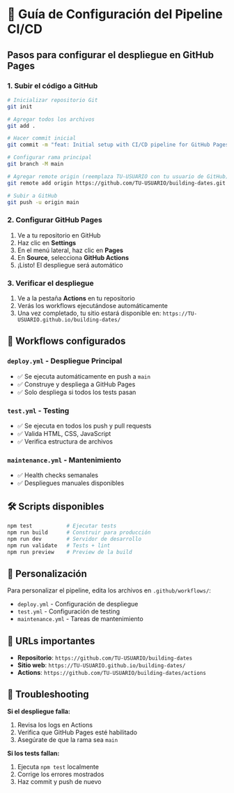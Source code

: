 # 🚀 Guía de Configuración del Pipeline CI/CD

## Pasos para configurar el despliegue en GitHub Pages

### 1. Subir el código a GitHub

```bash
# Inicializar repositorio Git
git init

# Agregar todos los archivos
git add .

# Hacer commit inicial
git commit -m "feat: Initial setup with CI/CD pipeline for GitHub Pages"

# Configurar rama principal
git branch -M main

# Agregar remote origin (reemplaza TU-USUARIO con tu usuario de GitHub)
git remote add origin https://github.com/TU-USUARIO/building-dates.git

# Subir a GitHub
git push -u origin main
```

### 2. Configurar GitHub Pages

1. Ve a tu repositorio en GitHub
2. Haz clic en **Settings** 
3. En el menú lateral, haz clic en **Pages**
4. En **Source**, selecciona **GitHub Actions**
5. ¡Listo! El despliegue será automático

### 3. Verificar el despliegue

1. Ve a la pestaña **Actions** en tu repositorio
2. Verás los workflows ejecutándose automáticamente
3. Una vez completado, tu sitio estará disponible en: `https://TU-USUARIO.github.io/building-dates/`

## 🔄 Workflows configurados

### `deploy.yml` - Despliegue Principal
- ✅ Se ejecuta automáticamente en push a `main`
- ✅ Construye y despliega a GitHub Pages
- ✅ Solo despliega si todos los tests pasan

### `test.yml` - Testing
- ✅ Se ejecuta en todos los push y pull requests
- ✅ Valida HTML, CSS, JavaScript
- ✅ Verifica estructura de archivos

### `maintenance.yml` - Mantenimiento
- ✅ Health checks semanales
- ✅ Despliegues manuales disponibles

## 🛠️ Scripts disponibles

```bash
npm test           # Ejecutar tests
npm run build      # Construir para producción
npm run dev        # Servidor de desarrollo
npm run validate   # Tests + lint
npm run preview    # Preview de la build
```

## 🔧 Personalización

Para personalizar el pipeline, edita los archivos en `.github/workflows/`:

- `deploy.yml` - Configuración de despliegue
- `test.yml` - Configuración de testing
- `maintenance.yml` - Tareas de mantenimiento

## 🎯 URLs importantes

- **Repositorio**: `https://github.com/TU-USUARIO/building-dates`
- **Sitio web**: `https://TU-USUARIO.github.io/building-dates/`
- **Actions**: `https://github.com/TU-USUARIO/building-dates/actions`

## 🚨 Troubleshooting

**Si el despliegue falla:**
1. Revisa los logs en Actions
2. Verifica que GitHub Pages esté habilitado
3. Asegúrate de que la rama sea `main`

**Si los tests fallan:**
1. Ejecuta `npm test` localmente
2. Corrige los errores mostrados
3. Haz commit y push de nuevo